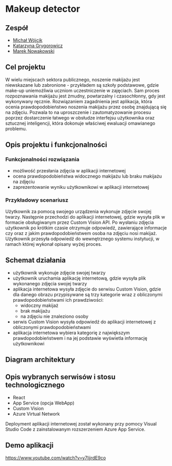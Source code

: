 # Makeup detector

## Zespół

* [Michał Wójcik](https://github.com/wojcikm11)
* [Katarzyna Grygorowicz](https://github.com/kasiagrygorowicz)
* [Marek Nowakowski](https://github.com/MarekSNowakowski)

## Cel projektu
W wielu miejscach sektora publicznego, noszenie makijażu jest niewskazane lub zabronione - przykładem są szkoły podstawowe, gdzie make-up uniemożliwia uczniom uczestniczenie w zajęciach. Sam proces rozpoznawania makijażu jest żmudny, powtarzalny i czasochłonny, gdy jest wykonywany ręcznie. Rozwiązaniem zagadnienia jest aplikacja, która ocenia prawdopodobieństwo noszenia makijażu przez osobę znajdującą się na zdjęciu. Pozwala to na uproszczenie i zautomatyzowanie procesu poprzez dostarczenie łatwego w obsłudze interfejsu użytkownika oraz sztucznej inteligencji, która dokonuje właściwej ewaluacji omawianego problemu.

## Opis projektu i funkcjonalności
### Funkcjonalności rozwiązania
- możliwość przesłania zdjęcia w aplikacji internetowej
- ocena prawdopodobieństwa widocznego makijażu lub braku makijażu na zdjęciu
- zaprezentowanie wyniku użytkownikowi w aplikacji internetowej

### Przykładowy scenariusz
Użytkownik za pomocą swojego urządzenia wykonuje zdjęcie swojej twarzy. Następnie przechodzi do aplikacji internetowej, gdzie wysyła plik w formacie obsługiwanym przez Custom Vision API. Po wysłaniu zdjęcia użytkownik po krótkim czasie otrzymuje odpowiedź, zawierające informacje czy oraz z jakim prawdopodobieństwem osoba na zdjęciu nosi makijaż. Użytkownik przesyła odpowiedź do wewnętrznego systemu instytucji, w ramach której wykonał opisany wyżej proces.

## Schemat działania
- użytkownik wykonuje zdjęcie swojej twarzy
- użytkownik uruchamia aplikację internetową, gdzie wysyła plik wykonanego zdjęcia swojej twarzy
- aplikacja internetowa wysyła zdjęcie do serwisu Custom Vision, gdzie dla danego obrazu przypisywane są trzy kategorie wraz z obliczonymi prawdopodobieństwami ich prawdziwości:
  - widoczny makijaż
  - brak makijażu
  - na zdjęciu nie znaleziono osoby
- serwis Custom Vision wysyła odpowiedź do aplikacji internetowej z obliczonymi prawdopodobieństwami
- aplikacja internetowa wybiera kategorię z największym prawdopodobieństwem i na jej podstawie wyświetla informację użytkownikowi 

## Diagram architektury

## Opis wybranych serwisów i stosu technologicznego
- React
- App Service (opcja WebApp)
- Custom Vision
- Azure Virtual Network

Deployment aplikacji internetowej został wykonany przy pomocy Visual Studio Code z zainstalowanym rozszerzeniem Azure App Service.

## Demo aplikacji
https://www.youtube.com/watch?v=y7lijrdE9co
